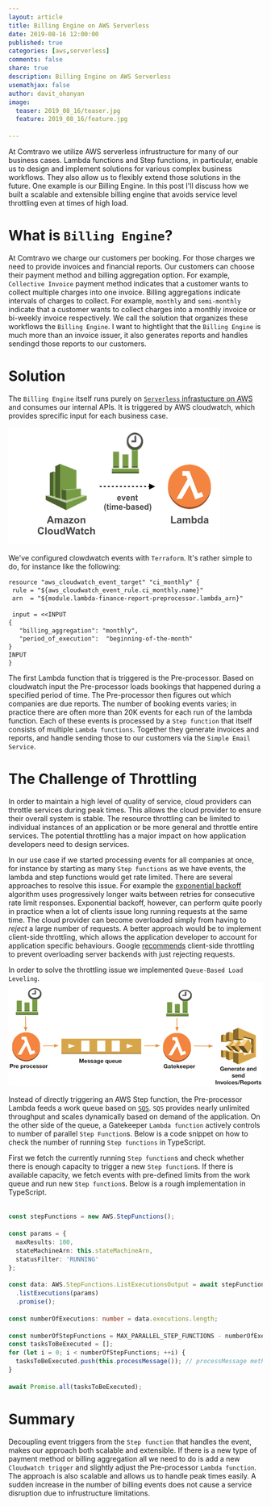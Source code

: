 ```yaml
---
layout: article
title: Billing Engine on AWS Serverless
date: 2019-08-16 12:00:00
published: true
categories: [aws,serverless]
comments: false
share: true
description: Billing Engine on AWS Serverless
usemathjax: false
author: davit_ohanyan
image:
  teaser: 2019_08_16/teaser.jpg
  feature: 2019_08_16/feature.jpg

---
```


At Comtravo we utilize AWS serverless infrustructure for many of our business cases. Lambda functions and Step functions, in particular, enable us to design and implement solutions for various complex business workflows. They also allow us to flexibly extend those solutions in the future. One example is our Billing Engine. In this post I'll discuss how we built a scalable and extensible billing engine that avoids service level throttling even at times of high load.

# What is `Billing Engine`?

At Comtravo we charge our customers per booking. For those charges we need to provide invoices and financial reports. Our customers can choose their payment method and billing aggregation option. For example, `Collective Invoice` payment method indicates that a customer wants to collect multiple charges into one invoice. Billing aggregations indicate intervals of charges to collect. For example, `monthly` and `semi-monthly` indicate that a customer wants to collect charges into a monthly invoice or bi-weekly invoice respectively. We call the solution that organizes these workflows the `Billing Engine`. I want to hightlight that the `Billing Engine` is much more than an invoice issuer, it also generates reports and handles sendingd those reports to our customers.

# Solution

The `Billing Engine` itself runs purely on [`Serverless` infrastucture on AWS](https://tech.comtravo.com/aws/cloud/serverless/project_a_marko/) and consumes our internal APIs. It is triggered by AWS cloudwatch, which provides sprecific input for each business case.

 ![Cloudwatch triggers Lambda function](/images/2019_08_16/cloudwatch_triggers_lambda.png)

We've configured clowdwatch events with `Terraform`. It's rather simple to do, for instance like the following:

 ```
 resource "aws_cloudwatch_event_target" "ci_monthly" {
  rule = "${aws_cloudwatch_event_rule.ci_monthly.name}"
  arn  = "${module.lambda-finance-report-preprocessor.lambda_arn}"

  input = <<INPUT
{
    "billing_aggregation": "monthly",
    "period_of_execution":  "beginning-of-the-month"
}
INPUT
}
 ```

The first Lambda function that is triggered is the Pre-processor. Based on cloudwatch input the Pre-processor loads bookings that happened during a specified period of time. The Pre-processor then figures out which companies are due reports. The number of booking events varies; in practice there are often more than 20K events for each run of the lambda function. Each of these events is processed by a `Step function` that itself consists of multiple `Lambda functions`. Together they generate invoices and reports, and handle sending those to our customers via the `Simple Email Service`.

# The Challenge of Throttling

In order to maintain a high level of quality of service, cloud providers can throttle services during peak times. This allows the cloud provider to ensure their overall system is stable. The resource throttling can be limited to individual instances of an application or be more general and throttle entire services. The potential throttling has a major impact on how application developers need to design services. 

In our use case if we started processing events for all companies at once, for instance by starting as many `Step functions` as we have events, the lambda and step functions would get rate limited. There are several approaches to resolve this issue. For example the [exponential backoff](https://en.wikipedia.org/wiki/Exponential_backoff) algorithm uses progressively longer waits between retries for consecutive rate limit responses. Exponential backoff, however, can perform quite poorly in practice when a lot of clients issue long running requests at the same time. The cloud provider can become overloaded simply from having to _reject_ a large number of requests. A better approach would be to implement client-side throttling, which allows the application developer to account for application specific behaviours. Google [recommends](https://landing.google.com/sre/sre-book/chapters/handling-overload/) client-side throttling to prevent overloading server backends with just rejecting requests.

In order to solve the throttling issue we implemented `Queue-Based Load Leveling`.
![Queue and Lambda function control the rate](/images/2019_08_16/queue-based-load-leveling-pattern.png)


Instead of directly triggering an AWS Step function, the Pre-processor Lambda feeds a work queue based on [`SQS`](https://aws.amazon.com/sqs/). `SQS` provides nearly unlimited throughput and scales dynamically based on demand of the application. On the other side of the queue, a Gatekeeper `Lambda function` actively controls to number of parallel `Step Function`s. Below is a code snippet on how to check the number of running `Step functions` in TypeScript.

First we fetch the currently running `Step function`s and check whether there is enough capacity to trigger a new `Step function`s. If there is available capacity, we fetch events with pre-defined limits from the work queue and run new `Step function`s. Below is a rough implementation in TypeScript.

```TypeScript

const stepFunctions = new AWS.StepFunctions();

const params = {
  maxResults: 100,
  stateMachineArn: this.stateMachineArn,
  statusFilter: 'RUNNING'
};

const data: AWS.StepFunctions.ListExecutionsOutput = await stepFunctions
  .listExecutions(params)
  .promise();

const numberOfExecutions: number = data.executions.length;

const numberOfStepFunctions = MAX_PARALLEL_STEP_FUNCTIONS - numberOfExecutions;
const tasksToBeExecuted = [];
for (let i = 0; i < numberOfStepFunctions; ++i) {
  tasksToBeExecuted.push(this.processMessage()); // processMessage method fetches message from queue and triggers Step Function
}

await Promise.all(tasksToBeExecuted);

```



# Summary

Decoupling event triggers from the `Step function` that handles the event, makes our approach both scalable and extensible. If there is a new type of payment method or billing aggregation all we need to do is add a new `Cloudwatch trigger` and slightly adjust the Pre-processor `Lambda function`. The approach is also scalable and allows us to handle peak times easily. A sudden increase in the number of billing events does not cause a service disruption due to infrustructure limitations.
